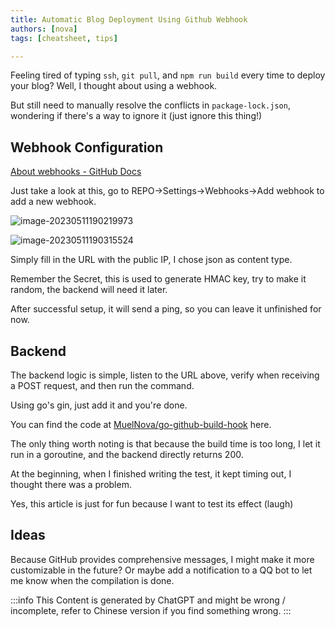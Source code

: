 ```yaml
---
title: Automatic Blog Deployment Using Github Webhook
authors: [nova]
tags: [cheatsheet, tips]

---
```


Feeling tired of typing `ssh`, `git pull`, and `npm run build` every time to deploy your blog? Well, I thought about using a webhook.

But still need to manually resolve the conflicts in `package-lock.json`, wondering if there's a way to ignore it (just ignore this thing!)

<!--truncate-->

## Webhook Configuration

[About webhooks - GitHub Docs](https://docs.github.com/en/webhooks-and-events/webhooks/about-webhooks)

Just take a look at this, go to REPO->Settings->Webhooks->Add webhook to add a new webhook.

![image-20230511190219973](https://cdn.ova.moe/img/image-20230511190219973.png)

![image-20230511190315524](https://cdn.ova.moe/img/image-20230511190315524.png)

Simply fill in the URL with the public IP, I chose json as content type.

Remember the Secret, this is used to generate HMAC key, try to make it random, the backend will need it later.

After successful setup, it will send a ping, so you can leave it unfinished for now.

## Backend

The backend logic is simple, listen to the URL above, verify when receiving a POST request, and then run the command.

Using go's gin, just add it and you're done.

You can find the code at [MuelNova/go-github-build-hook](https://github.com/MuelNova/go-github-build-hook) here.

The only thing worth noting is that because the build time is too long, I let it run in a goroutine, and the backend directly returns 200.

At the beginning, when I finished writing the test, it kept timing out, I thought there was a problem.

Yes, this article is just for fun because I want to test its effect (laugh)

## Ideas

Because GitHub provides comprehensive messages, I might make it more customizable in the future? Or maybe add a notification to a QQ bot to let me know when the compilation is done.

:::info
This Content is generated by ChatGPT and might be wrong / incomplete, refer to Chinese version if you find something wrong.
:::

<!-- AI -->
